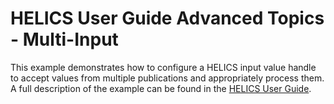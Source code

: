 # HELICS User Guide Advanced Topics - Multi-Input

This example demonstrates how to configure a HELICS input value handle to accept values from multiple publications and appropriately process them. A full description of the example can be found in the [HELICS User Guide](https://docs.helics.org/en/latest/user-guide/examples/advanced_examples/advanced_multi_input.html).